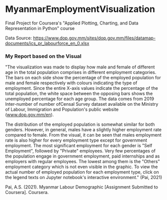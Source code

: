 # MyanmarEmploymentVisualization
Final Project for Coursera's "Applied Plotting, Charting, and Data Representation in Python" course

Data Source:  https://www.dop.gov.mm/sites/dop.gov.mm/files/datamap-documents/ics_pr_labourforce_en_0.xlsx

### My Report based on the Visual
"The visualization was made to display how male and female of different age in the total population comprises in different employment categories. The bars on each side show the percentage of the employed population for male and female respectively with colours indicating the type of employment. Since the entire X-axis values indicate the percentage of the total population, the white space between the opposing bars shows the unemployed percentage for each age group. The data comes from 2019 Inter-number of number ofCensal Survey dataset available on the Ministry of Labour, Immigration and Population's public website (www.dop.gov.mm/en).

The distribution of the employed population is somewhat similar for both genders. However, in general, males have a slightly higher employment rate compared to female. From the visual, it can be seen that males employment rate is also higher for every employment type except for government employment. The most significant employment for each gender is "Self Employment", followed by "Private" employees. Very few percentages of the population engage in government employment, paid internships and as employers with regular employees. The lowest among them is the "Others" employment category which is not even visible in the graphic. To view the actual number of employed population for each employment type, click on the legend texts on Jupyter notebook's interactive environment." (Pai, 2021)

Pai, A.S. (2021). Myanmar Labour Demographic [Assignment Submitted to Coursera]. Coursera.
